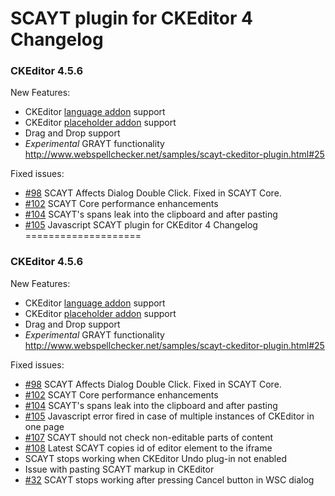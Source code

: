 SCAYT plugin for CKEditor 4 Changelog
====================
### CKEditor 4.5.6

New Features:
* CKEditor [language addon](http://ckeditor.com/addon/language) support
* CKEditor [placeholder addon](http://ckeditor.com/addon/placeholder) support
* Drag and Drop support
* *Experimental* GRAYT functionality http://www.webspellchecker.net/samples/scayt-ckeditor-plugin.html#25

Fixed issues:
* [#98](https://github.com/WebSpellChecker/ckeditor-plugin-scayt/issues/98) SCAYT Affects Dialog Double Click. Fixed in SCAYT Core.
* [#102](https://github.com/WebSpellChecker/ckeditor-plugin-scayt/issues/102) SCAYT Core performance enhancements
* [#104](https://github.com/WebSpellChecker/ckeditor-plugin-scayt/issues/104) SCAYT's spans leak into the clipboard and after pasting
* [#105](https://github.com/WebSpellChecker/ckeditor-plugin-scayt/issues/105) Javascript SCAYT plugin for CKEditor 4 Changelog
====================
### CKEditor 4.5.6

New Features:
* CKEditor [language addon](http://ckeditor.com/addon/language) support
* CKEditor [placeholder addon](http://ckeditor.com/addon/placeholder) support
* Drag and Drop support
* *Experimental* GRAYT functionality http://www.webspellchecker.net/samples/scayt-ckeditor-plugin.html#25

Fixed issues:
* [#98](https://github.com/WebSpellChecker/ckeditor-plugin-scayt/issues/98) SCAYT Affects Dialog Double Click. Fixed in SCAYT Core.
* [#102](https://github.com/WebSpellChecker/ckeditor-plugin-scayt/issues/102) SCAYT Core performance enhancements
* [#104](https://github.com/WebSpellChecker/ckeditor-plugin-scayt/issues/104) SCAYT's spans leak into the clipboard and after pasting
* [#105](https://github.com/WebSpellChecker/ckeditor-plugin-scayt/issues/105) Javascript error fired in case of multiple instances of CKEditor in one page
* [#107](https://github.com/WebSpellChecker/ckeditor-plugin-scayt/issues/107) SCAYT should not check non-editable parts of content
* [#108](https://github.com/WebSpellChecker/ckeditor-plugin-scayt/issues/108) Latest SCAYT copies id of editor element to the iframe
* SCAYT stops working when CKEditor Undo plug-in not enabled
* Issue with pasting SCAYT markup in CKEditor
* [#32](https://github.com/WebSpellChecker/ckeditor-plugin-wsc/issues/32) SCAYT stops working after pressing Cancel button in WSC dialog
